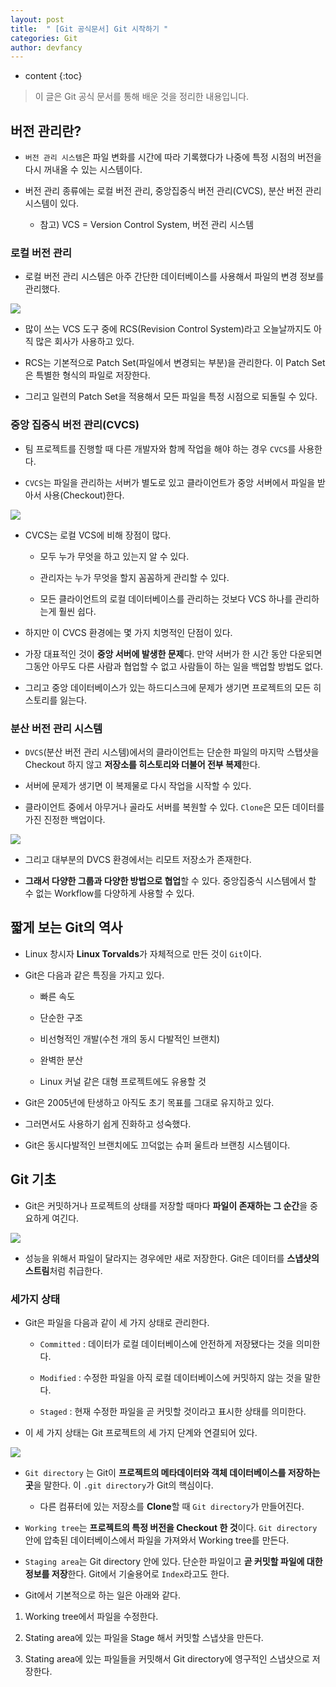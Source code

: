 ```yaml
---
layout: post
title:  " [Git 공식문서] Git 시작하기 "
categories: Git
author: devfancy
---
```

* content
{:toc}

> 이 글은 Git 공식 문서를 통해 배운 것을 정리한 내용입니다.

## 버전 관리란?

* `버전 관리 시스템`은 파일 변화를 시간에 따라 기록했다가 나중에 특정 시점의 버전을 다시 꺼내올 수 있는 시스템이다.

* 버전 관리 종류에는 로컬 버전 관리, 중앙집중식 버전 관리(CVCS), 분산 버전 관리 시스템이 있다.

    * 참고) VCS = Version Control System, 버전 관리 시스템


### 로컬 버전 관리 

* 로컬 버전 관리 시스템은 아주 간단한 데이터베이스를 사용해서 파일의 변경 정보를 관리했다.

![](/assets/img/git/git-docs-1-start-1.png)

* 많이 쓰는 VCS 도구 중에 RCS(Revision Control System)라고 오늘날까지도 아직 많은 회사가 사용하고 있다.

* RCS는 기본적으로 Patch Set(파일에서 변경되는 부분)을 관리한다. 이 Patch Set은 특별한 형식의 파일로 저장한다.

* 그리고 일련의 Patch Set을 적용해서 모든 파일을 특정 시점으로 되돌릴 수 있다.

### 중앙 집중식 버전 관리(CVCS) 

* 팀 프로젝트를 진행할 때 다른 개발자와 함께 작업을 해야 하는 경우 `CVCS`를 사용한다.

* `CVCS`는 파일을 관리하는 서버가 별도로 있고 클라이언트가 중앙 서버에서 파일을 받아서 사용(Checkout)한다.

![](/assets/img/git/git-docs-1-start-2.png)

* CVCS는 로컬 VCS에 비해 장점이 많다.

    * 모두 누가 무엇을 하고 있는지 알 수 있다.

    * 관리자는 누가 무엇을 할지 꼼꼼하게 관리할 수 있다.

    * 모든 클라이언트의 로컬 데이터베이스를 관리하는 것보다 VCS 하나를 관리하는게 훨씬 쉽다.

* 하지만 이 CVCS 환경에는 몇 가지 치명적인 단점이 있다.

* 가장 대표적인 것이 **중앙 서버에 발생한 문제**다. 만약 서버가 한 시간 동안 다운되면 그동안 아무도 다른 사람과 협업할 수 없고 사람들이 하는 일을 백업할 방법도 없다.

* 그리고 중앙 데이터베이스가 있는 하드디스크에 문제가 생기면 프로젝트의 모든 히스토리를 잃는다.

### 분산 버전 관리 시스템

* `DVCS`(분산 버전 관리 시스템)에서의 클라이언트는 단순한 파일의 마지막 스탭샷을 Checkout 하지 않고 **저장소를 히스토리와 더불어 전부 복제**한다.

* 서버에 문제가 생기면 이 복제물로 다시 작업을 시작할 수 있다.

* 클라이언트 중에서 아무거나 골라도 서버를 복원할 수 있다. `Clone`은 모든 데이터를 가진 진정한 백업이다.

![](/assets/img/git/git-docs-1-start-3.png)

* 그리고 대부분의 DVCS 환경에서는 리모트 저장소가 존재한다.

* **그래서 다양한 그룹과 다양한 방법으로 협업**할 수 있다. 중앙집중식 시스템에서 할 수 없는 Workflow를 다양하게 사용할 수 있다.

## 짧게 보는 Git의 역사

* Linux 창시자 **Linux Torvalds**가 자체적으로 만든 것이 `Git`이다.

* Git은 다음과 같은 특징을 가지고 있다.

    * 빠른 속도

    * 단순한 구조

    * 비선형적인 개발(수천 개의 동시 다발적인 브랜치)

    * 완벽한 분산

    * Linux 커널 같은 대형 프로젝트에도 유용할 것

* Git은 2005년에 탄생하고 아직도 초기 목표를 그대로 유지하고 있다. 

* 그러면서도 사용하기 쉽게 진화하고 성숙했다.

* Git은 동시다발적인 브랜치에도 끄덕없는 슈퍼 울트라 브랜칭 시스템이다.

## Git 기초

* Git은 커밋하거나 프로젝트의 상태를 저장할 때마다 **파일이 존재하는 그 순간**을 중요하게 여긴다.

![](/assets/img/git/git-docs-1-start-4.png)

* 성능을 위해서 파일이 달라지는 경우에만 새로 저장한다. Git은 데이터를 **스냅샷의 스트림**처럼 취급한다.

### 세가지 상태

* Git은 파일을 다음과 같이 세 가지 상태로 관리한다.

    * `Committed` : 데이터가 로컬 데이터베이스에 안전하게 저장됐다는 것을 의미한다.

    * `Modified` : 수정한 파일을 아직 로컬 데이터베이스에 커밋하지 않는 것을 말한다.

    * `Staged` : 현재 수정한 파일을 곧 커밋할 것이라고 표시한 상태를 의미한다.

* 이 세 가지 상태는 Git 프로젝트의 세 가지 단계와 연결되어 있다.

![](/assets/img/git/git-docs-1-start-5.png)

* `Git directory` 는 Git이 **프로젝트의 메타데이터와 객체 데이터베이스를 저장하는 곳**을 말한다. 이 `.git directory`가 Git의 핵심이다.

    * 다른 컴퓨터에 있는 저장소를 **Clone**할 때 `Git directory`가 만들어진다.

* `Working tree`는 **프로젝트의 특정 버전을 Checkout 한 것**이다. `Git directory` 안에 압축된 데이터베이스에서 파일을 가져와서 Working tree를 만든다.

* `Staging area`는 Git directory 안에 있다. 단순한 파일이고 **곧 커밋할 파일에 대한 정보를 저장**한다. Git에서 기술용어로 `Index`라고도 한다.

* Git에서 기본적으로 하는 일은 아래와 같다.

1. Working tree에서 파일을 수정한다.

2. Stating area에 있는 파일을 Stage 해서 커밋할 스냅샷을 만든다.

3. Stating area에 있는 파일들을 커밋해서 Git directory에 영구적인 스냅샷으로 저장한다.